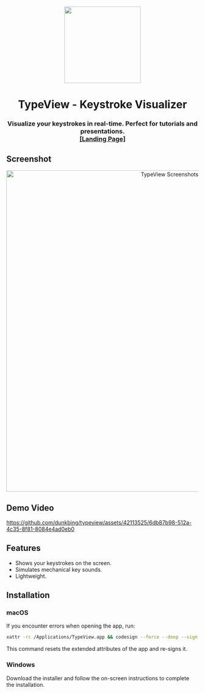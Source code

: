 #
<p align="center">
<img src="./src-tauri/icons/icon.png" width="200" height="200" />
<h1 align="center">TypeView - Keystroke Visualizer</h1>
<h3 align="center">Visualize your keystrokes in real-time. Perfect for tutorials and presentations.
<br>
<a href="https://typeview.db99.dev/">[Landing Page]</a>
</p>

## Screenshot
<p align="center">
<picture>
  <source media="(prefers-color-scheme: dark)" srcset="./website/sc.png">
  <img alt="TypeView Screenshots" src="./website/sc.png" width="840"/>
</picture>
</p>

## Demo Video
https://github.com/dunkbing/typeview/assets/42113525/6db87b98-512a-4c35-8f81-8084e4ad0eb0

## Features

- Shows your keystrokes on the screen.
- Simulates mechanical key sounds.
- Lightweight.

## Installation

### macOS

If you encounter errors when opening the app, run:

```bash
xattr -rc /Applications/TypeView.app && codesign --force --deep --sign - /Applications/TypeView.app
```

This command resets the extended attributes of the app and re-signs it.

### Windows

Download the installer and follow the on-screen instructions to complete the installation.

